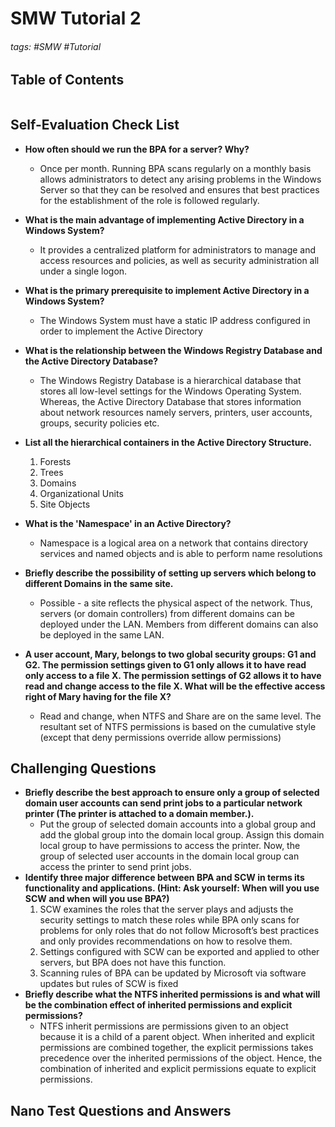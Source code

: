 # SMW Tutorial 2

###### tags: #SMW #Tutorial

## Table of Contents
```toc
```

## Self-Evaluation Check List
- **How often should we run the BPA for a server? Why?**
	- Once per month. Running BPA scans regularly on a monthly basis allows administrators to detect any arising problems in the Windows Server so that they can be resolved and ensures that best practices for the establishment of the role is followed regularly.
- **What is the main advantage of implementing Active Directory in a Windows System?**
	- It provides a centralized platform for administrators to manage and access resources and policies, as well as security administration all under a single logon.
- **What is the primary prerequisite to implement Active Directory in a Windows System?**
	- The Windows System must have a static IP address configured in order to implement the Active Directory
- **What is the relationship between the Windows Registry Database and the Active Directory Database?**
	- The Windows Registry Database is a hierarchical database that stores all low-level settings for the Windows Operating System. Whereas, the Active Directory Database that stores information about network resources namely servers, printers, user accounts, groups, security policies etc.

- **List all the hierarchical containers in the Active Directory Structure.**
	1.  Forests
	2.  Trees
	3.  Domains
	4.  Organizational Units
	5.  Site Objects
- **What is the 'Namespace' in an Active Directory?**
	- Namespace is a logical area on a network that contains directory services and named objects and is able to perform name resolutions
- **Briefly describe the possibility of setting up servers which belong to different Domains in the same site.**
	- Possible - a site reflects the physical aspect of the network. Thus, servers (or domain controllers) from different domains can be deployed under the LAN. Members from different domains can also be deployed in the same LAN.
- **A user account, Mary, belongs to two global security groups: G1 and G2. The permission settings given to G1 only allows it to have read only access to a file X. The permission settings of G2 allows it to have read and change access to the file X. What will be the effective access right of Mary having for the file X?**
	- Read and change, when NTFS and Share are on the same level. The resultant set of NTFS permissions is based on the cumulative style (except that deny permissions override allow permissions)

## Challenging Questions
- **Briefly describe the best approach to ensure only a group of selected domain user accounts can send print jobs to a particular network printer (The printer is attached to a domain member.).**
	- Put the group of selected domain accounts into a global group and add the global group into the domain local group. Assign this domain local group to have permissions to access the printer. Now, the group of selected user accounts in the domain local group can access the printer to send print jobs.
- **Identify three major difference between BPA and SCW in terms its functionality and applications. (Hint: Ask yourself: When will you use SCW and when will you use BPA?)**
	1.  SCW examines the roles that the server plays and adjusts the security settings to match these roles while BPA only scans for problems for only roles that do not follow Microsoft’s best practices and only provides recommendations on how to resolve them.
	2. Settings configured with SCW can be exported and applied to other servers, but BPA does not have this function.
	3.  Scanning rules of BPA can be updated by Microsoft via software updates but rules of SCW is fixed
- **Briefly describe what the NTFS inherited permissions is and what will be the combination effect of inherited permissions and explicit permissions?**
	- NTFS inherit permissions are permissions given to an object because it is a child of a parent object. When inherited and explicit permissions are combined together, the explicit permissions takes precedence over the inherited permissions of the object. Hence, the combination of inherited and explicit permissions equate to explicit permissions.

## Nano Test Questions and Answers